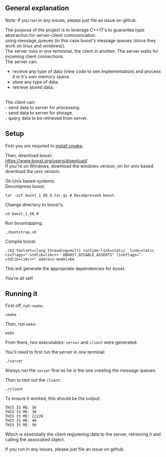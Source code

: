 ## General explanation

Note: If you run in any issues, please just file an issue on github.

The purpose of the project is to leverage C++17's to guarantee type abstraction for server-client communication<br/>
using message_queues (in this case boost's message queues (since they work on linux and windows)).<br/>
The server runs in one termninal, the client in another. The server waits for incoming client connections.<br/>
The server can:<br/>
- receive any type of data (view code to see implementation) and process it in it's own memory space.<br/>
- store any type of data.<br/>
- retrieve stored data.<br/>
<br/>
The client can:<br/>
- send data to server for processing.<br/>
- send data to server for storage.<br/>
- query data to be retrieved from server.<br/>

## Setup

First you are required to [install cmake](https://cmake.org/install/).


Then, download boost:<br/>
https://www.boost.org/users/download/<br/>
If you're on Windows, download the windows version, on for unix based
download the unix version.

On Unix based systems:<br/>
Decompress boost.
```
tar -xzf boost_1_68_0.tar.gz # Decompressed boost.
```
Change directory to boost's.
```
cd boost_1_68_0
```
Run boostrapping.
```
./bootstrap.sh
```
Compile boost.
```
./b2 toolset=clang threading=multi runtime-link=static  link=static cxxflags="-stdlib=libc++ -DBOOST_DISABLE_ASSERTS" linkflags="-stdlib=libc++" address-model=64
```
This will generate the appropriate dependencies for boost.

You're all set!

## Running it

First off, run `cmake`:
```
cmake .
```
Then, run `make`:
```
make
```
From there, two executables: `server` and `client` were generated.

You'll need to first run the server in one terminal:
```
./server
```

Always run the `server` first as he is the one creating the message queues.

Then to test out the `client`:
```
./client
```

To ensure it worked, this should be the output:
```
THIS IS ME: 50
THIS IS ME: 30
THIS IS ME: 22220
THIS IS ME: 40
THIS IS ME: 50
```

Which is essentially the client registering data to the server, retrieving it and calling the associated object.

If you run in any issues, please just file an issue on github.


